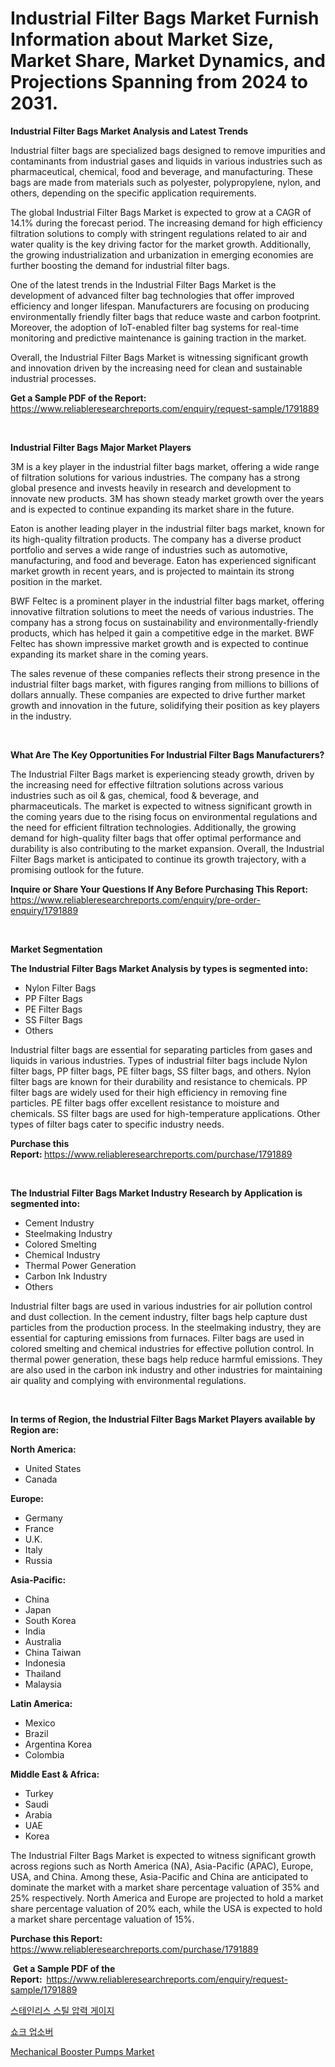 <p><h1>Industrial Filter Bags Market Furnish Information about Market Size, Market Share, Market Dynamics, and Projections Spanning from 2024 to 2031.</h1></p><p><strong>Industrial Filter Bags Market Analysis and Latest Trends</strong></p>
<p><p>Industrial filter bags are specialized bags designed to remove impurities and contaminants from industrial gases and liquids in various industries such as pharmaceutical, chemical, food and beverage, and manufacturing. These bags are made from materials such as polyester, polypropylene, nylon, and others, depending on the specific application requirements.</p><p>The global Industrial Filter Bags Market is expected to grow at a CAGR of 14.1% during the forecast period. The increasing demand for high efficiency filtration solutions to comply with stringent regulations related to air and water quality is the key driving factor for the market growth. Additionally, the growing industrialization and urbanization in emerging economies are further boosting the demand for industrial filter bags.</p><p>One of the latest trends in the Industrial Filter Bags Market is the development of advanced filter bag technologies that offer improved efficiency and longer lifespan. Manufacturers are focusing on producing environmentally friendly filter bags that reduce waste and carbon footprint. Moreover, the adoption of IoT-enabled filter bag systems for real-time monitoring and predictive maintenance is gaining traction in the market.</p><p>Overall, the Industrial Filter Bags Market is witnessing significant growth and innovation driven by the increasing need for clean and sustainable industrial processes.</p></p>
<p><strong>Get a Sample PDF of the Report:&nbsp;</strong> <a href="https://www.reliableresearchreports.com/enquiry/request-sample/1791889">https://www.reliableresearchreports.com/enquiry/request-sample/1791889</a></p>
<p>&nbsp;</p>
<p><strong>Industrial Filter Bags Major Market Players</strong></p>
<p><p>3M is a key player in the industrial filter bags market, offering a wide range of filtration solutions for various industries. The company has a strong global presence and invests heavily in research and development to innovate new products. 3M has shown steady market growth over the years and is expected to continue expanding its market share in the future.</p><p>Eaton is another leading player in the industrial filter bags market, known for its high-quality filtration products. The company has a diverse product portfolio and serves a wide range of industries such as automotive, manufacturing, and food and beverage. Eaton has experienced significant market growth in recent years, and is projected to maintain its strong position in the market.</p><p>BWF Feltec is a prominent player in the industrial filter bags market, offering innovative filtration solutions to meet the needs of various industries. The company has a strong focus on sustainability and environmentally-friendly products, which has helped it gain a competitive edge in the market. BWF Feltec has shown impressive market growth and is expected to continue expanding its market share in the coming years.</p><p>The sales revenue of these companies reflects their strong presence in the industrial filter bags market, with figures ranging from millions to billions of dollars annually. These companies are expected to drive further market growth and innovation in the future, solidifying their position as key players in the industry.</p></p>
<p>&nbsp;</p>
<p><strong>What Are The Key Opportunities For Industrial Filter Bags Manufacturers?</strong></p>
<p><p>The Industrial Filter Bags market is experiencing steady growth, driven by the increasing need for effective filtration solutions across various industries such as oil & gas, chemical, food & beverage, and pharmaceuticals. The market is expected to witness significant growth in the coming years due to the rising focus on environmental regulations and the need for efficient filtration technologies. Additionally, the growing demand for high-quality filter bags that offer optimal performance and durability is also contributing to the market expansion. Overall, the Industrial Filter Bags market is anticipated to continue its growth trajectory, with a promising outlook for the future.</p></p>
<p><strong>Inquire or Share Your Questions If Any Before Purchasing This Report:</strong> <a href="https://www.reliableresearchreports.com/enquiry/pre-order-enquiry/1791889">https://www.reliableresearchreports.com/enquiry/pre-order-enquiry/1791889</a></p>
<p>&nbsp;</p>
<p><strong>Market Segmentation</strong></p>
<p><strong>The Industrial Filter Bags Market Analysis by types is segmented into:</strong></p>
<p><ul><li>Nylon Filter Bags</li><li>PP Filter Bags</li><li>PE Filter Bags</li><li>SS Filter Bags</li><li>Others</li></ul></p>
<p><p>Industrial filter bags are essential for separating particles from gases and liquids in various industries. Types of industrial filter bags include Nylon filter bags, PP filter bags, PE filter bags, SS filter bags, and others. Nylon filter bags are known for their durability and resistance to chemicals. PP filter bags are widely used for their high efficiency in removing fine particles. PE filter bags offer excellent resistance to moisture and chemicals. SS filter bags are used for high-temperature applications. Other types of filter bags cater to specific industry needs.</p></p>
<p><strong>Purchase this Report:&nbsp;</strong><a href="https://www.reliableresearchreports.com/purchase/1791889">https://www.reliableresearchreports.com/purchase/1791889</a></p>
<p>&nbsp;</p>
<p><strong>The Industrial Filter Bags Market Industry Research by Application is segmented into:</strong></p>
<p><ul><li>Cement Industry</li><li>Steelmaking Industry</li><li>Colored Smelting</li><li>Chemical Industry</li><li>Thermal Power Generation</li><li>Carbon Ink Industry</li><li>Others</li></ul></p>
<p><p>Industrial filter bags are used in various industries for air pollution control and dust collection. In the cement industry, filter bags help capture dust particles from the production process. In the steelmaking industry, they are essential for capturing emissions from furnaces. Filter bags are used in colored smelting and chemical industries for effective pollution control. In thermal power generation, these bags help reduce harmful emissions. They are also used in the carbon ink industry and other industries for maintaining air quality and complying with environmental regulations.</p></p>
<p>&nbsp;</p>
<p><strong>In terms of Region, the Industrial Filter Bags Market Players available by Region are:</strong></p>
<p>
    <p> <strong> North America: </strong>
        <ul>
            <li>United States</li>
            <li>Canada</li>
        </ul>
        </p> 
    <p> <strong> Europe: </strong>
        <ul>
            <li>Germany</li>
            <li>France</li>
            <li>U.K.</li>
            <li>Italy</li>
            <li>Russia</li>
        </ul>
        </p> 
    <p> <strong> Asia-Pacific: </strong>
        <ul>
            <li>China</li>
            <li>Japan</li>
            <li>South Korea</li>
            <li>India</li>
            <li>Australia</li>
            <li>China Taiwan</li>
            <li>Indonesia</li>
            <li>Thailand</li>
            <li>Malaysia</li>
        </ul>
        </p> 
    <p> <strong> Latin America: </strong>
        <ul>
            <li>Mexico</li>
            <li>Brazil</li>
            <li>Argentina Korea</li>
            <li>Colombia</li>
        </ul>
        </p> 
    <p> <strong> Middle East & Africa: </strong>
        <ul>
            <li>Turkey</li>
            <li>Saudi</li>
            <li>Arabia</li>
            <li>UAE</li>
            <li>Korea</li>
        </ul>
    </p>
    </p>
<p><p>The Industrial Filter Bags Market is expected to witness significant growth across regions such as North America (NA), Asia-Pacific (APAC), Europe, USA, and China. Among these, Asia-Pacific and China are anticipated to dominate the market with a market share percentage valuation of 35% and 25% respectively. North America and Europe are projected to hold a market share percentage valuation of 20% each, while the USA is expected to hold a market share percentage valuation of 15%.</p></p>
<p><strong>Purchase this Report: </strong><a href="https://www.reliableresearchreports.com/purchase/1791889">https://www.reliableresearchreports.com/purchase/1791889</a></p>
<p>&nbsp;<strong>Get a Sample PDF of the Report:&nbsp;&nbsp;</strong><a href="https://www.reliableresearchreports.com/enquiry/request-sample/1791889">https://www.reliableresearchreports.com/enquiry/request-sample/1791889</a></p>
<p><strong></strong></p>
<p><p><a href="https://medium.com/@moulafa/%EC%8A%A4%ED%85%8C%EC%9D%B8%EB%A6%AC%EC%8A%A4-%EC%8A%A4%ED%8B%B8-%EC%95%95%EB%A0%A5-%EA%B2%8C%EC%9D%B4%EC%A7%80-%EC%8B%9C%EC%9E%A5-%EA%B7%9C%EB%AA%A8-%EC%8B%9C%EC%9E%A5-%EC%A0%84%EB%A7%9D-%EB%B0%8F-%EC%8B%9C%EC%9E%A5-%EC%98%88%EC%B8%A1-2024%EB%85%84%EB%B6%80%ED%84%B0-2031%EB%85%84-024d6396733f">스테인리스 스틸 압력 게이지</a></p><p><a href="https://medium.com/@robertojones8678/%EC%B6%A9%EA%B2%A9-%ED%9D%A1%EC%88%98%EA%B8%B0-%EC%8B%9C%EC%9E%A5%EC%9D%80-%EC%8B%9C%EC%9E%A5-%EC%A0%90%EC%9C%A0%EC%9C%A8-%EC%8B%9C%EC%9E%A5-%ED%8A%B8%EB%A0%8C%EB%93%9C-%EB%B0%8F-%EC%8B%9C%EC%9E%A5-%EC%84%B1%EC%9E%A5%EC%97%90-%EB%8C%80%ED%95%9C-%EC%A0%95%EB%B3%B4%EB%A5%BC-%EC%A0%9C%EA%B3%B5%ED%95%A9%EB%8B%88%EB%8B%A4-e606d34f6c8e">쇼크 업소버</a></p><p><a href="https://view.publitas.com/reportprime-1/mechanical-booster-pumps-market-research-report-the-key-to-successful-business-strategy-forecasted-for-period-from-2023-2030/">Mechanical Booster Pumps Market</a></p></p>